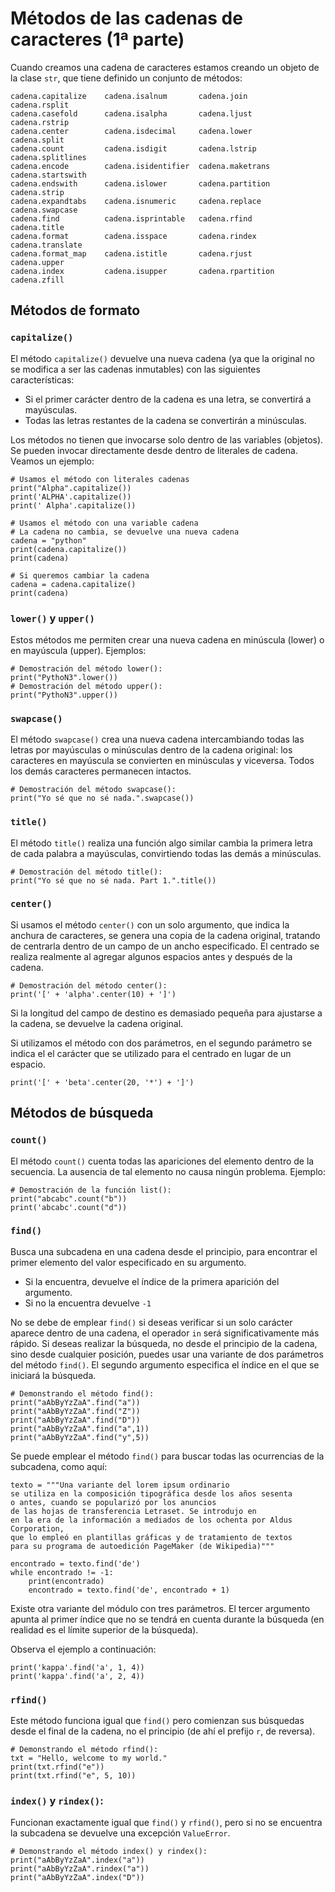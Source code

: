 # Métodos de las cadenas de caracteres (1ª parte)

Cuando creamos una cadena de caracteres estamos creando un objeto de la clase `str`, que tiene definido un conjunto de métodos:

```
cadena.capitalize    cadena.isalnum       cadena.join          cadena.rsplit
cadena.casefold      cadena.isalpha       cadena.ljust         cadena.rstrip
cadena.center        cadena.isdecimal     cadena.lower         cadena.split
cadena.count         cadena.isdigit       cadena.lstrip        cadena.splitlines
cadena.encode        cadena.isidentifier  cadena.maketrans     cadena.startswith
cadena.endswith      cadena.islower       cadena.partition     cadena.strip
cadena.expandtabs    cadena.isnumeric     cadena.replace       cadena.swapcase
cadena.find          cadena.isprintable   cadena.rfind         cadena.title
cadena.format        cadena.isspace       cadena.rindex        cadena.translate
cadena.format_map    cadena.istitle       cadena.rjust         cadena.upper
cadena.index         cadena.isupper       cadena.rpartition    cadena.zfill
```

## Métodos de formato

### `capitalize()`

El método `capitalize()` devuelve una nueva cadena (ya que la original no se modifica a ser las cadenas inmutables) con las siguientes características:

* Si el primer carácter dentro de la cadena es una letra, se convertirá a mayúsculas.
* Todas las letras restantes de la cadena se convertirán a minúsculas.

Los métodos no tienen que invocarse solo dentro de las variables (objetos). Se pueden invocar directamente desde dentro de literales de cadena. Veamos un ejemplo:

```
# Usamos el método con literales cadenas
print("Alpha".capitalize())
print('ALPHA'.capitalize())
print(' Alpha'.capitalize())

# Usamos el método con una variable cadena
# La cadena no cambia, se devuelve una nueva cadena
cadena = "python"
print(cadena.capitalize())
print(cadena)

# Si queremos cambiar la cadena
cadena = cadena.capitalize()
print(cadena)
```

### `lower()` y `upper()`

Estos métodos me permiten crear una nueva cadena en minúscula (lower) o en mayúscula (upper). Ejemplos:

```
# Demostración del método lower():
print("PythoN3".lower())
# Demostración del método upper():
print("PythoN3".upper())
```

### `swapcase()`

El método `swapcase()` crea una nueva cadena intercambiando todas las letras por mayúsculas o minúsculas dentro de la cadena original: los caracteres en mayúscula se convierten en minúsculas y viceversa. Todos los demás caracteres permanecen intactos.

```
# Demostración del método swapcase():
print("Yo sé que no sé nada.".swapcase())
```

### `title()`

El método `title()` realiza una función algo similar cambia la primera letra de cada palabra a mayúsculas, convirtiendo todas las demás a minúsculas.

```
# Demostración del método title():
print("Yo sé que no sé nada. Part 1.".title())
```

### `center()`

Si usamos el método `center()` con un solo argumento, que indica la anchura de caracteres, se genera una copia de la cadena original, tratando de centrarla dentro de un campo de un ancho especificado. El centrado se realiza realmente al agregar algunos espacios antes y después de la cadena.

```
# Demostración del método center():
print('[' + 'alpha'.center(10) + ']')
```

Si la longitud del campo de destino es demasiado pequeña para ajustarse a la cadena, se devuelve la cadena original.

Si utilizamos el método con dos parámetros, en el segundo parámetro se indica el el carácter que se utilizado para el centrado  en lugar de un espacio. 

```
print('[' + 'beta'.center(20, '*') + ']')
```

## Métodos de búsqueda

### `count()`

El método `count()` cuenta todas las apariciones del elemento dentro de la secuencia. La ausencia de tal elemento no causa ningún problema. Ejemplo:

```
# Demostración de la función list():
print("abcabc".count("b"))
print('abcabc'.count("d"))
```

### `find()`

Busca una subcadena en una cadena desde el principio, para encontrar el primer elemento del valor especificado en su argumento.

* Si la encuentra, devuelve el índice de la primera aparición del argumento.
* Si no la encuentra devuelve `-1`

No se debe de emplear `find()` si deseas verificar si un solo carácter aparece dentro de una cadena, el operador `in` será significativamente más rápido.
Si deseas realizar la búsqueda, no desde el principio de la cadena, sino desde cualquier posición, puedes usar una variante de dos parámetros del método `find()`. El segundo argumento especifica el índice en el que se iniciará la búsqueda.

```
# Demonstrando el método find():
print("aAbByYzZaA".find("a"))
print("aAbByYzZaA".find("Z"))
print("aAbByYzZaA".find("D"))
print("aAbByYzZaA".find("a",1))
print("aAbByYzZaA".find("y",5))
```

Se puede emplear el método `find()` para buscar todas las ocurrencias de la subcadena, como aquí:

```
texto = """Una variante del lorem ipsum ordinario
se utiliza en la composición tipográfica desde los años sesenta 
o antes, cuando se popularizó por los anuncios 
de las hojas de transferencia Letraset. Se introdujo en 
en la era de la información a mediados de los ochenta por Aldus Corporation, 
que lo empleó en plantillas gráficas y de tratamiento de textos
para su programa de autoedición PageMaker (de Wikipedia)"""

encontrado = texto.find('de')
while encontrado != -1:
    print(encontrado)
    encontrado = texto.find('de', encontrado + 1)
```

Existe otra variante del módulo con tres parámetros. El tercer argumento apunta al primer índice que no se tendrá en cuenta durante la búsqueda (en realidad es el límite superior de la búsqueda).

Observa el ejemplo a continuación:
```
print('kappa'.find('a', 1, 4))
print('kappa'.find('a', 2, 4))
```

### `rfind()`

Este método funciona igual que `find()` pero comienzan sus búsquedas desde el final de la cadena, no el principio (de ahí el prefijo `r`, de reversa).

```
# Demonstrando el método rfind():
txt = "Hello, welcome to my world."
print(txt.rfind("e"))
print(txt.rfind("e", 5, 10))
```

### `index()` y `rindex()`: 

Funcionan exactamente igual que `find()` y `rfind()`, pero si no se encuentra la subcadena se devuelve una excepción `ValueError`.

```
# Demonstrando el método index() y rindex():
print("aAbByYzZaA".index("a"))
print("aAbByYzZaA".rindex("a"))
print("aAbByYzZaA".index("D"))
```

